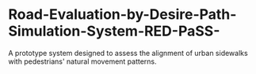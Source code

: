 # Road-Evaluation-by-Desire-Path-Simulation-System-RED-PaSS-
A prototype system designed to assess the alignment of urban sidewalks with pedestrians' natural movement patterns.
